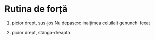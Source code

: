 # Rutina de forță

1. picior drept, sus-jos
   Nu depasesc inalțimea celuilalt genunchi fexat
   
1. picior drept, stânga-dreapta

